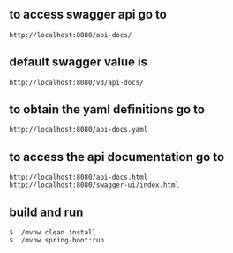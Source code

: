 ## to access swagger api go to 

    http://localhost:8080/api-docs/

## default swagger value is

    http://localhost:8080/v3/api-docs/

## to obtain the yaml definitions go to 

    http://localhost:8080/api-docs.yaml

## to access the api documentation go to 

    http://localhost:8080/api-docs.html
    http://localhost:8080/swagger-ui/index.html

## build and run

    $ ./mvnw clean install
    $ ./mvnw spring-boot:run